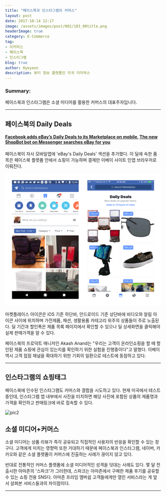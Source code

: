 ```yaml
---
title: "페이스북과 인스타그램의 커머스"
layout: post
date: 2017-10-14 12:17
image: /assets/images/post/002/183_00title.png
headerImage: true
category: E-Commerce
tag:
- 이커머스
- 페이스북
- 인스타그램
blog: true
author: Hyeyeon
description: 뷰티 정보 플랫폼인 미국 미미박스
---
```


### Summary:

페이스북과 인스타그램은 소셜 미디어를 활용한 커머스의 대표주자입니다.

---

## 페이스북의 Daily Deals

#### [Facebook adds eBay’s Daily Deals to its Marketplace on mobile](https://techcrunch.com/2017/08/15/facebook-adds-ebays-daily-deals-to-its-marketplace-on-mobile/?ncid=rss), [The new ShopBot bot on Messenger searches eBay for you](https://techcrunch.com/2016/10/18/the-new-shopbot-bot-on-messenger-searches-ebay-for-you/)

페이스북이 자사 모바일앱에 'eBay's Daily Deals' 섹션을 추가했다. 이 딜에 속한 품목은 페이스북 플랫폼 안에서 쇼핑이 가능하며 결제만 이베이 사이트 인앱 브라우저로 이뤄진다.

![pic1](/assets/images/post/002/184_01.png)

마켓플레이스 아이콘은 iOS 기준 하단바, 안드로이드 기준 상단바에 비디오와 알림 아이콘 사이에 위치하며 가전제품, 패션, 생활용품 카테고리 위주의 상품들이 주로 노출된다. 딜 기간과 할인폭은 제품 목록 페이지에서 확인할 수 있으나 딜 상세화면을 클릭해야 실제 판매가격을 알 수 있다.

페이스북의 프로덕트 매니저인 Akash Anand는 "우리는 고객이 온라인쇼핑을 할 때 할인된 제품 쇼핑에 관심이 있는지를 확인하기 위한 실험을 진행중이다"고 말했다. 이베이 역시 고객 접점 채널을 확대하기 위한 기회의 일환으로 테스트에 동참하고 있다.

---

## 인스타그램의 쇼핑태그

페이스북에 인수된 인스타그램도 커머스와 결합을 시도하고 있다. 현재 미국에서 테스트 중인데, 인스타그램 앱 내부에서 사진을 터치하면 해당 사진에 포함된 상품의 제품명과 가격을 확인하고 판매링크에 바로 접속할 수 있다.

![pic2](https://o.aolcdn.com/images/dims?quality=100&image_uri=http%3A%2F%2Fo.aolcdn.com%2Fhss%2Fstorage%2Fmidas%2F12102f23141eb37e92dac785b6dce408%2F205731155%2Finstagram-shopping.png&client=cbc79c14efcebee57402&signature=e117f3cbe53456fb5c7e7168c0cee9bf1fb0eae2)

## 소셜 미디어+커머스

소셜 미디어는 상품 리뷰가 즉각 공유되고 직접적인 사용자의 반응을 확인할 수 있는 창구다. 고객에게 미치는 영향력 또한 거대하기 때문에 페이스북과 인스타그램, 네이버, 카카오와 같은 소셜 플랫폼이 커머스에 진출하는 사례가 끊이지 않고 있다.

반대로 전통적인 커머스 플랫폼에 소셜 미디어적인 성격을 덧대는 사례도 있다. 몇 달 전 출시한 아마존의 '스파크'가 그러한데, 스파크는 아마존에서 구매한 제품 후기를 공유할 수 있는 쇼핑 전용 SNS다. 아마존 프라임 맴버쉽 고객들에게만 열린 서비스라는 게 앞서 살펴본 서비스들과의 차이점이다.

---

